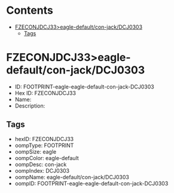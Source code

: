 



Contents
========

* [FZECONJDCJ33>eagle-default/con-jack/DCJ0303](#fzeconjdcj33eagle-defaultcon-jackdcj0303)
	* [Tags](#tags)

# FZECONJDCJ33>eagle-default/con-jack/DCJ0303

- ID: FOOTPRINT-eagle-eagle-default-con-jack-DCJ0303
- Hex ID: FZECONJDCJ33
- Name: 
- Description: 

## Tags

- hexID: FZECONJDCJ33
- oompType: FOOTPRINT
- oompSize: eagle
- oompColor: eagle-default
- oompDesc: con-jack
- oompIndex: DCJ0303
- oompName: eagle-default/con-jack/DCJ0303
- oompID: FOOTPRINT-eagle-eagle-default-con-jack-DCJ0303
